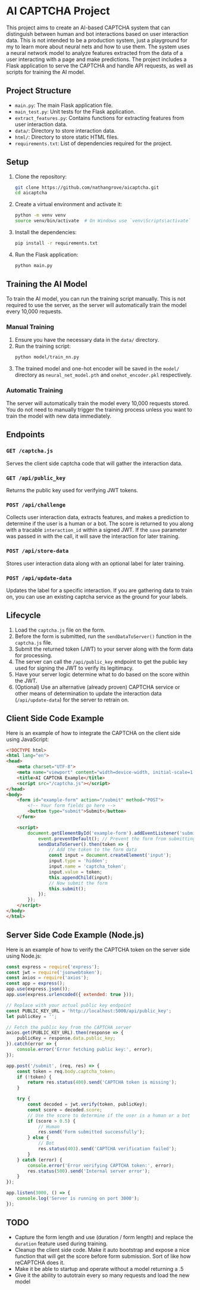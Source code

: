 # AI CAPTCHA Project

This project aims to create an AI-based CAPTCHA system that can distinguish between human and bot interactions based on user interaction data. This is not intended to be a production system, just a playground for my to learn more about neural nets and how to use them. The system uses a neural network model to analyze features extracted from the data of a user interacting with a page and make predictions. The project includes a Flask application to serve the CAPTCHA and handle API requests, as well as scripts for training the AI model.

## Project Structure

- `main.py`: The main Flask application file.
- `main_test.py`: Unit tests for the Flask application.
- `extract_features.py`: Contains functions for extracting features from user interaction data.
- `data/`: Directory to store interaction data.
- `html/`: Directory to store static HTML files.
- `requirements.txt`: List of dependencies required for the project.

## Setup

1. Clone the repository:
    ```sh
    git clone https://github.com/nathangrove/aicaptcha.git
    cd aicaptcha
    ```

2. Create a virtual environment and activate it:
    ```sh
    python -m venv venv
    source venv/bin/activate  # On Windows use `venv\Scripts\activate`
    ```

3. Install the dependencies:
    ```sh
    pip install -r requirements.txt
    ```

4. Run the Flask application:
    ```sh
    python main.py
    ```

## Training the AI Model

To train the AI model, you can run the training script manually. This is not required to use the server, as the server will automatically train the model every 10,000 requests.

### Manual Training

1. Ensure you have the necessary data in the `data/` directory.
2. Run the training script:
    ```sh
    python model/train_nn.py
    ```
3. The trained model and one-hot encoder will be saved in the `model/` directory as `neural_net_model.pth` and `onehot_encoder.pkl` respectively.

### Automatic Training

The server will automatically train the model every 10,000 requests stored. You do not need to manually trigger the training process unless you want to train the model with new data immediately.

## Endpoints

### `GET /captcha.js`

Serves the client side captcha code that will gather the interaction data.

### `GET /api/public_key`

Returns the public key used for verifying JWT tokens.

### `POST /api/challenge`

Collects user interaction data, extracts features, and makes a prediction to determine if the user is a human or a bot. The score is returned to you along with a tracable `interaction_id` within a signed JWT. If the `save` parameter was passed in with the call, it will save the interaction for later training.

### `POST /api/store-data`

Stores user interaction data along with an optional label for later training.

### `POST /api/update-data`

Updates the label for a specific interaction. If you are gathering data to train on, you can use an existing captcha service as the ground for your labels.


## Lifecycle

1. Load the `captcha.js` file on the form.
2. Before the form is submitted, run the `sendDataToServer()` function in the `captcha.js` file.
3. Submit the returned token (JWT) to your server along with the form data for processing.
4. The server can call the `/api/public_key` endpoint to get the public key used for signing the JWT to verify its legitimacy.
5. Have your server logic determine what to do based on the score within the JWT.
6. (Optional) Use an alternative (already proven) CAPTCHA service or other means of determination to update the interaction data (`/api/update-data`) for the server to retrain on.


## Client Side Code Example

Here is an example of how to integrate the CAPTCHA on the client side using JavaScript:

```html
<!DOCTYPE html>
<html lang="en">
<head>
    <meta charset="UTF-8">
    <meta name="viewport" content="width=device-width, initial-scale=1.0">
    <title>AI CAPTCHA Example</title>
    <script src="/captcha.js"></script>
</head>
<body>
    <form id="example-form" action="/submit" method="POST">
        <!-- Your form fields go here -->
        <button type="submit">Submit</button>
    </form>

    <script>
        document.getElementById('example-form').addEventListener('submit', function(event) {
            event.preventDefault(); // Prevent the form from submitting immediately
            sendDataToServer().then(token => {
                // Add the token to the form data
                const input = document.createElement('input');
                input.type = 'hidden';
                input.name = 'captcha_token';
                input.value = token;
                this.appendChild(input);
                // Now submit the form
                this.submit();
            });
        });
    </script>
</body>
</html>
```

## Server Side Code Example (Node.js)

Here is an example of how to verify the CAPTCHA token on the server side using Node.js:

```javascript
const express = require('express');
const jwt = require('jsonwebtoken');
const axios = require('axios');
const app = express();
app.use(express.json());
app.use(express.urlencoded({ extended: true }));

// Replace with your actual public key endpoint
const PUBLIC_KEY_URL = 'http://localhost:5000/api/public_key';
let publicKey = '';

// Fetch the public key from the CAPTCHA server
axios.get(PUBLIC_KEY_URL).then(response => {
    publicKey = response.data.public_key;
}).catch(error => {
    console.error('Error fetching public key:', error);
});

app.post('/submit', (req, res) => {
    const token = req.body.captcha_token;
    if (!token) {
        return res.status(400).send('CAPTCHA token is missing');
    }

    try {
        const decoded = jwt.verify(token, publicKey);
        const score = decoded.score;
        // Use the score to determine if the user is a human or a bot
        if (score > 0.5) {
            // Human
            res.send('Form submitted successfully');
        } else {
            // Bot
            res.status(403).send('CAPTCHA verification failed');
        }
    } catch (error) {
        console.error('Error verifying CAPTCHA token:', error);
        res.status(500).send('Internal server error');
    }
});

app.listen(3000, () => {
    console.log('Server is running on port 3000');
});
```

## TODO
- Capture the form length and use (duration / form length) and replace the `duration` feature used during training.
- Cleanup the client side code. Make it auto bootstrap and expose a nice function that will get the score before form submission. Sort of like how reCAPTCHA does it.
- Make it be able to startup and operate without a model returning a .5
- Give it the ability to autotrain every so many requests and load the new model
